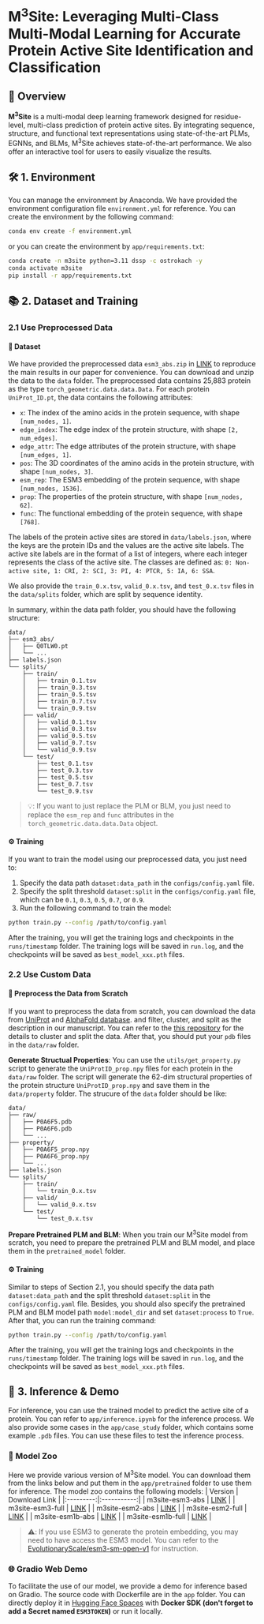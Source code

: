 # M<sup>3</sup>Site: Leveraging Multi-Class Multi-Modal Learning for Accurate Protein Active Site Identification and Classification

## 🚀 Overview
**M<sup>3</sup>Site** is a multi-modal deep learning framework designed for residue-level, multi-class prediction of protein active sites. By integrating sequence, structure, and functional text representations using state-of-the-art PLMs, EGNNs, and BLMs, M<sup>3</sup>Site achieves state-of-the-art performance. We also offer an interactive tool for users to easily visualize the results.

## 🛠️ 1. Environment

You can manage the environment by Anaconda. We have provided the environment configuration file `environment.yml` for reference. You can create the environment by the following command:
```bash
conda env create -f environment.yml
```
or you can create the environment by `app/requirements.txt`:
```bash
conda create -n m3site python=3.11 dssp -c ostrokach -y
conda activate m3site
pip install -r app/requirements.txt
```

## 📚 2. Dataset and Training

### 2.1 Use Preprocessed Data

#### 📁 Dataset

We have provided the preprocessed data `esm3_abs.zip` in [LINK](https://pan.baidu.com/s/1ZGfmgZrZNn857cCLLsIW1Q?pwd=u9yf) to reproduce the main results in our paper for convenience. You can download and unzip the data to the `data` folder. The preprocessed data contains 25,883 protein as the type `torch_geometric.data.data.Data`. For each protein `UniProt_ID.pt`, the data contains the following attributes:
- `x`: The index of the amino acids in the protein sequence, with shape `[num_nodes, 1]`.
- `edge_index`: The edge index of the protein structure, with shape `[2, num_edges]`.
- `edge_attr`: The edge attributes of the protein structure, with shape `[num_edges, 1]`.
- `pos`: The 3D coordinates of the amino acids in the protein structure, with shape `[num_nodes, 3]`.
- `esm_rep`: The ESM3 embedding of the protein sequence, with shape `[num_nodes, 1536]`.
- `prop`: The properties of the protein structure, with shape `[num_nodes, 62]`.
- `func`: The functional embedding of the protein sequence, with shape `[768]`.

The labels of the protein active sites are stored in `data/labels.json`, where the keys are the protein IDs and the values are the active site labels. The active site labels are in the format of a list of integers, where each integer represents the class of the active site. The classes are defined as: `0: Non-active site, 1: CRI, 2: SCI, 3: PI, 4: PTCR, 5: IA, 6: SSA`.

We also provide the `train_0.x.tsv`, `valid_0.x.tsv`, and `test_0.x.tsv` files in the `data/splits` folder, which are split by sequence identity.

In summary, within the data path folder, you should have the following structure:
```
data/
├── esm3_abs/
│   ├── Q0TLW0.pt
│   └── ...
├── labels.json
└── splits/
    ├── train/
    │   ├── train_0.1.tsv
    │   ├── train_0.3.tsv
    │   ├── train_0.5.tsv
    │   ├── train_0.7.tsv
    │   └── train_0.9.tsv
    ├── valid/
    │   ├── valid_0.1.tsv
    │   ├── valid_0.3.tsv
    │   ├── valid_0.5.tsv
    │   ├── valid_0.7.tsv
    │   └── valid_0.9.tsv
    └── test/
        ├── test_0.1.tsv
        ├── test_0.3.tsv
        ├── test_0.5.tsv
        ├── test_0.7.tsv
        └── test_0.9.tsv
```

> 💡: If you want to just replace the PLM or BLM, you just need to replace the `esm_rep` and `func` attributes in the `torch_geometric.data.data.Data` object.

#### ⚙️ Training

If you want to train the model using our preprocessed data, you just need to:
1. Specify the data path `dataset:data_path` in the `configs/config.yaml` file. 
2. Specify the split threshold `dataset:split` in the `configs/config.yaml` file, which can be `0.1`, `0.3`, `0.5`, `0.7`, or `0.9`.
3. Run the following command to train the model:
```bash
python train.py --config /path/to/config.yaml
```

After the training, you will get the training logs and checkpoints in the `runs/timestamp` folder. The training logs will be saved in `run.log`, and the checkpoints will be saved as `best_model_xxx.pth` files.

### 2.2 Use Custom Data

#### 🔧 Preprocess the Data from Scratch

If you want to preprocess the data from scratch, you can download the data from [UniProt](https://www.uniprot.org/) and [AlphaFold database](https://alphafold.com/). and filter, cluster, and split as the description in our manuscript. You can refer to the [this repository](https://github.com/Gift-OYS/MMSite) for the details to cluster and split the data. After that, you should put your `pdb` files in the `data/raw` folder.

**Generate Structual Properties**: You can use the `utils/get_property.py` script to generate the `UniProtID_prop.npy` files for each protein in the `data/raw` folder. The script will generate the 62-dim structural properties of the protein structure `UniProtID_prop.npy` and save them in the `data/property` folder. The strucure of the `data` folder should be like:
```
data/
├── raw/
│   ├── P0A6F5.pdb
│   ├── P0A6F6.pdb
│   └── ...
├── property/
│   ├── P0A6F5_prop.npy
│   ├── P0A6F6_prop.npy
│   └── ...
├── labels.json
└── splits/
    ├── train/
    │   └── train_0.x.tsv
    ├── valid/
    │   └── valid_0.x.tsv
    └── test/
        └── test_0.x.tsv
```

**Prepare Pretrained PLM and BLM**: When you train our M<sup>3</sup>Site model from scratch, you need to prepare the pretrained PLM and BLM model, and place them in the `pretrained_model` folder.

#### ⚙️ Training

Similar to steps of Section 2.1, you should specify the data path `dataset:data_path` and the split threshold `dataset:split` in the `configs/config.yaml` file. Besides, you should also specify the pretrained PLM and BLM model path `model:model_dir` and set `dataset:process` to `True`. After that, you can run the training command:
```bash
python train.py --config /path/to/config.yaml
```
After the training, you will get the training logs and checkpoints in the `runs/timestamp` folder. The training logs will be saved in `run.log`, and the checkpoints will be saved as `best_model_xxx.pth` files.

## 🔎 3. Inference & Demo

For inference, you can use the trained model to predict the active site of a protein. You can refer to `app/inference.ipynb` for the inference process. We also provide some cases in the `app/case_study` folder, which contains some example `.pdb` files. You can use these files to test the inference process.

### 🧠 Model Zoo
Here we provide various version of M<sup>3</sup>Site model. You can download them from the links below and put them in the `app/pretrained` folder to use them for inference. The model zoo contains the following models:
| Version | Download Link |
|:---------:|:-----------:|
| m3site-esm3-abs | [LINK](https://pan.baidu.com/s/1EyfESnZDxsGpSeVLouxXBQ?pwd=dcjt) |
| m3site-esm3-full | [LINK](https://pan.baidu.com/s/1EYFfGxpsmhPAK9ggbJl47A?pwd=4cqy) |
| m3site-esm2-abs | [LINK](https://pan.baidu.com/s/10kpfNKUcXzbZol70N4nHow?pwd=6nrn) |
| m3site-esm2-full | [LINK](https://pan.baidu.com/s/1aZ4ug5F8ns9U6jmcSCrQig?pwd=ehhr) |
| m3site-esm1b-abs | [LINK](https://pan.baidu.com/s/1A4uF8anGw4evTwrSvbspew?pwd=7j9e) |
| m3site-esm1b-full | [LINK](https://pan.baidu.com/s/1mCDLSCxzzs2aBo2ngNEBHQ?pwd=ek7u) |

> ⚠️: If you use ESM3 to generate the protein embedding, you may need to have access the ESM3 model. You can refer to the [EvolutionaryScale/esm3-sm-open-v1](https://huggingface.co/EvolutionaryScale/esm3-sm-open-v1) for instruction.

### 🌐 Gradio Web Demo

To facilitate the use of our model, we provide a demo for inference based on Gradio. The source code with Dockerfile are in the `app` folder. You can directly deploy it in [Hugging Face Spaces](https://huggingface.co/spaces) with **Docker SDK (don't forget to add a Secret named `ESM3TOKEN`)** or run it locally. 
